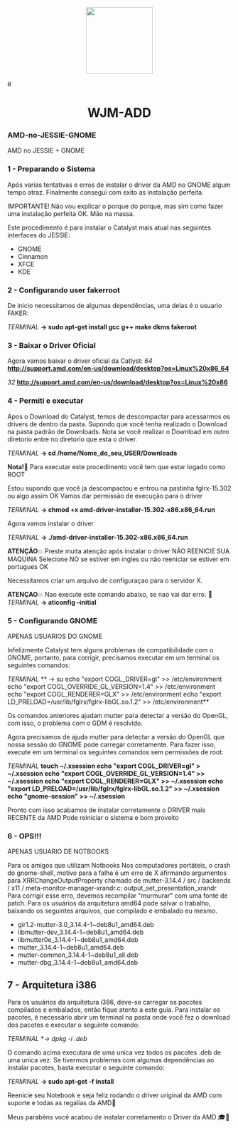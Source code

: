 <p align="center"><a href="http://wjm-add.com/ja-jp/" target="_blank"><img width="150"src="http://wjm-add.com/wjm-add300x300.png"></a></p>

#<h1 align="center">WJM-ADD</h1>

### AMD-no-JESSIE-GNOME
AMD no JESSIE + GNOME
### 1 - Preparando o Sistema

Após varias tentativas e erros de instalar o driver da AMD no GNOME algum tempo atraz.
Finalmente consegui com exito as instalação perfeita.

IMPORTANTE!
Não vou explicar o porque do porque, mas sim como fazer uma instalação perfeita OK.
Mão na massa.

Este procedimento é para instalar o Catalyst mais atual nas seguintes interfaces do JESSIE:
* GNOME
* Cinnamon
* XFCE
* KDE

### 2 - Configurando user fakerroot
De inicio necessitamos de algumas dependências, uma delas é o usuario FAKER:

*TERMINAL*
**→ sudo apt-get install gcc g++ make dkms fakeroot**	

### 3 - Baixar o Driver Oficial
Agora vamos baixar o driver oficial da Catlyst:
*64*
**http://support.amd.com/en-us/download/desktop?os=Linux%20x86_64**

*32*
**http://support.amd.com/en-us/download/desktop?os=Linux%20x86**


### 4 - Permiti e executar 
Apos o Download do Catalyst, temos de descompactar para acessarmos os drivers de dentro da pasta.
Supondo que você tenha realizado o Download na pasta padrão de Downloads. Nota se você realizar o Download em outro diretorio entre no diretorio que esta o driver.

*TERMINAL*
**→ cd /home/Nome_do_seu_USER/Downloads**

**Nota!**:eyes: 
Para executar este procedimento você tem que estar logado como ROOT

Estou supondo que você ja descompactou e entrou na pastinha fglrx-15.302 ou algo assim OK
Vamos dar permissão de execução para o driver

*TERMINAL*
**→ chmod +x amd-driver-installer-15.302-x86.x86_64.run**

Agora vamos instalar o driver

*TERMINAL*
**→ ./amd-driver-installer-15.302-x86.x86_64.run**


**ATENÇÃO**:boom: 
Preste muita atenção após instalar o driver NÃO REENICIE SUA MAQUINA
Selecione NO se estiver em ingles ou não reeniciar se estiver em portugues OK

Necessitamos criar um arquivo de configuraçao para o servidor X.

**ATENÇAO**:boom: 
Nao execute este comando abaixo, se nao vai dar erro.
:no_good:
*TERMINAL*
**→ aticonfig –initial**


### 5 - Configurando GNOME
APENAS USUARIOS DO GNOME

Infelizmente Catalyst tem alguns problemas de compatibilidade com o GNOME, portanto, para corrigir, precisamos executar em um terminal os seguintes comandos:

*TERMINAL*
** → su
echo "export COGL_DRIVER=gl" >> /etc/environment
echo "export COGL_OVERRIDE_GL_VERSION=1.4" >> /etc/environment
echo "export COGL_RENDERER=GLX" >> /etc/environment
echo "export LD_PRELOAD=/usr/lib/fglrx/fglrx-libGL.so.1.2" >> /etc/environment**

Os comandos anteriores ajudam mutter para detectar a versão do OpenGL, com isso, o problema com o GDM é resolvido.

Agora precisamos de ajuda mutter para detectar a versão do OpenGL que nossa sessão do GNOME pode carregar corretamente. Para fazer isso, execute em um terminal os seguintes comandos sem permissões de root:

*TERMINAL*
**touch ~/.xsession
echo "export COGL_DRIVER=gl" > ~/.xsession
echo "export COGL_OVERRIDE_GL_VERSION=1.4" >> ~/.xsession
echo "export COGL_RENDERER=GLX" >> ~/.xsession
echo "export LD_PRELOAD=/usr/lib/fglrx/fglrx-libGL.so.1.2" >> ~/.xsession
echo "gnome-session" >> ~/.xsession**

Pronto com isso acabamos de instalar corretamente o DRIVER mais RECENTE da AMD
Pode reiniciar o sistema e bom proveito

### 6 - OPS!!!
APENAS USUARIO DE NOTBOOKS

Para os amigos que utilizam Notbooks
Nos computadores portáteis, o crash do gnome-shell, motivo para a falha é um erro de X afirmando argumentos para XRRChangeOutputProperty chamado de mutter-3.14.4 / src / backends / x11 / meta-monitor-manager-xrandr.c: output_set_presentation_xrandr
Para corrigir esse erro, devemos recompilar "murmurar" com uma fonte de patch. Para os usuários da arquitetura amd64 pode salvar o trabalho, baixando os seguintes arquivos, que compilado e embalado eu mesmo.

- gir1.2-mutter-3.0_3.14.4-1~deb8u1_amd64.deb
- libmutter-dev_3.14.4-1~deb8u1_amd64.deb
- libmutter0e_3.14.4-1~deb8u1_amd64.deb
- mutter_3.14.4-1~deb8u1_amd64.deb
- mutter-common_3.14.4-1~deb8u1_all.deb
- mutter-dbg_3.14.4-1~deb8u1_amd64.deb

## 7 - Arquitetura i386
Para os usuários da arquitetura i386, deve-se carregar os pacotes compilados e embalados, então fique atento a este guia.
Para instalar os pacotes, é necessário abrir um terminal na pasta onde você fez o download dos pacotes e executar o seguinte comando:

*TERMINAL*
**→ dpkg -i *.deb**

O comando acima executara de uma unica vez todos os pacotes .deb de uma unica vez.
Se tivermos problemas com algumas dependências ao instalar pacotes, basta executar o seguinte comando:

*TERMINAL*
**→ sudo apt-get -f install**

Reenicie seu Notebook e seja feliz rodando o driver uriginal da AMD com suporte e todas as regalias da AMD:checkered_flag:

Meus parabéns você acabou de instalar corretamento o Driver da AMD :mortar_board::tada:
